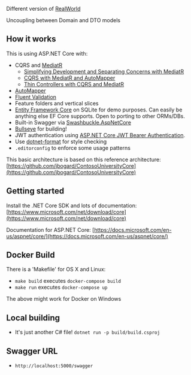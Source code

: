 Different version of [RealWorld](https://github.com/gothinkster/realworld)

Uncoupling between Domain and DTO models

## How it works

This is using ASP.NET Core with:

-   CQRS and [MediatR](https://github.com/jbogard/MediatR)
    -   [Simplifying Development and Separating Concerns with MediatR](https://blogs.msdn.microsoft.com/cdndevs/2016/01/26/simplifying-development-and-separating-concerns-with-mediatr/)
    -   [CQRS with MediatR and AutoMapper](https://lostechies.com/jimmybogard/2015/05/05/cqrs-with-mediatr-and-automapper/)
    -   [Thin Controllers with CQRS and MediatR](https://codeopinion.com/thin-controllers-cqrs-mediatr/)
-   [AutoMapper](http://automapper.org)
-   [Fluent Validation](https://github.com/JeremySkinner/FluentValidation)
-   Feature folders and vertical slices
-   [Entity Framework Core](https://docs.microsoft.com/en-us/ef/) on SQLite for demo purposes. Can easily be anything else EF Core supports. Open to porting to other ORMs/DBs.
-   Built-in Swagger via [Swashbuckle.AspNetCore](https://github.com/domaindrivendev/Swashbuckle.AspNetCore)
-   [Bullseye](https://github.com/adamralph/bullseye) for building!
-   JWT authentication using [ASP.NET Core JWT Bearer Authentication](https://github.com/aspnet/Security/tree/master/src/Microsoft.AspNetCore.Authentication.JwtBearer).
-   Use [dotnet-format](https://github.com/dotnet/format) for style checking
-   `.editorconfig` to enforce some usage patterns

This basic architecture is based on this reference architecture: [https://github.com/jbogard/ContosoUniversityCore](https://github.com/jbogard/ContosoUniversityCore)

## Getting started

Install the .NET Core SDK and lots of documentation: [https://www.microsoft.com/net/download/core](https://www.microsoft.com/net/download/core)

Documentation for ASP.NET Core: [https://docs.microsoft.com/en-us/aspnet/core/](https://docs.microsoft.com/en-us/aspnet/core/)

## Docker Build

There is a 'Makefile' for OS X and Linux:

-   `make build` executes `docker-compose build`
-   `make run` executes `docker-compose up`

The above might work for Docker on Windows

## Local building

-   It's just another C# file! `dotnet run -p build/build.csproj`

## Swagger URL

-   `http://localhost:5000/swagger`

